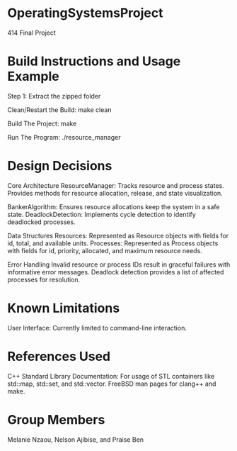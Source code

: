 # OperatingSystemsProject
414 Final Project 

# Build Instructions and Usage Example

Step 1: Extract the zipped folder

Clean/Restart the Build:
make clean

Build The Project:
make

Run The Program:
./resource_manager


# Design Decisions

Core Architecture
ResourceManager:
Tracks resource and process states.
Provides methods for resource allocation, release, and state visualization.

BankerAlgorithm:
Ensures resource allocations keep the system in a safe state.
DeadlockDetection:
Implements cycle detection to identify deadlocked processes.

Data Structures
Resources: Represented as Resource objects with fields for id, total, and available units.
Processes: Represented as Process objects with fields for id, priority, allocated, and maximum resource needs.

Error Handling
Invalid resource or process IDs result in graceful failures with informative error messages.
Deadlock detection provides a list of affected processes for resolution.

# Known Limitations
User Interface:
Currently limited to command-line interaction.

# References Used
C++ Standard Library Documentation:
For usage of STL containers like std::map, std::set, and std::vector.
FreeBSD man pages for clang++ and make.

# Group Members 
Melanie Nzaou,
Nelson Ajibise, and
Praise Ben
